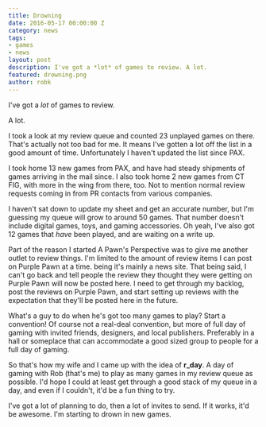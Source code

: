 ```yaml
---
title: Drowning
date: 2016-05-17 00:00:00 Z
category: news
tags:
- games
- news
layout: post
description: I've got a *lot* of games to review. A lot.
featured: drowning.png
author: robk
---
```


I've got a *lot* of games to review.

A lot.

I took a look at my review queue and counted 23 unplayed games on there. That's actually not too bad for me. It means I've gotten a lot off the list in a good amount of time. Unfortunately I haven't updated the list since PAX.

I took home 13 new games from PAX, and have had steady shipments of games arriving in the mail since. I also took home 2 new games from CT FIG, with more in the wing from there, too. Not to mention normal review requests coming in from PR contacts from various companies.

I haven't sat down to update my sheet and get an accurate number, but I'm guessing my queue will grow to around 50 games. That number doesn't include digital games, toys, and gaming accessories. Oh yeah, I've also got 12 games that *have* been played, and are waiting on a write up.

Part of the reason I started A Pawn's Perspective was to give me another outlet to review things. I'm limited to the amount of review items I can post on Purple Pawn at a time. being it's mainly a news site. That being said, I can't go back and tell people the review they thought they were getting on Purple Pawn will now be posted here. I need to get through my backlog, post the reviews on Purple Pawn, and start setting up reviews with the expectation that they'll be posted here in the future.

What's a guy to do when he's got too many games to play? Start a convention! Of course not a real-deal convention, but more of full day of gaming with invited friends, designers, and local publishers. Preferably in a hall or someplace that can accommodate a good sized group to people for a full day of gaming.

So that's how my wife and I came up with the idea of **r_day**. A day of gaming with Rob (that's me) to play as many games in my review queue as possible. I'd hope I could at least get through a good stack of my queue in a day, and even if I couldn't, it'd be a fun thing to try.

I've got a lot of planning to do, then a lot of invites to send. If it works, it'd be awesome. I'm starting to drown in new games.
